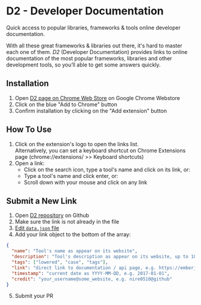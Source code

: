 # D2 - Developer Documentation
Quick access to popular libraries, frameworks & tools online developer documentation.

With all these great frameworks & libraries out there, it's hard to master each one of them.
*D2* (Developer Documentation) provides links to online documentation of the most popular frameworks, libraries and other development tools, so you’ll able to get some answers quickly.

## Installation
1. Open [D2 page on Chrome Web Store](https://chrome.google.com/webstore/detail/d2-developer-documentatio/pcndaioeajanljljbjglanbmnmhgdjln) on Google Chrome Webstore
2. Click on the blue "Add to Chrome" button
3. Confirm installation by clicking on the "Add extension" button

## How To Use
1. Click on the extension's logo to open the links list.  
Alternatively, you can set a keyboard shortcut on Chrome Extensions page (chrome://extensions/ >> Keyboard shortcuts)
2. Open a link:
    - Click on the search icon, type a tool's name and click on its link, or:  
    - Type a tool's name and click enter, or:
    - Scroll down with your mouse and click on any link

## Submit a New Link
1. Open [D2 repository](https://github.com/nire0510/d2) on Github
2. Make sure the link is not already in the file
3. [Edit `data.json` file](https://github.com/nire0510/d2/edit/master/data.json)
4. Add your link object to the bottom of the array:
```json
{
  "name": "Tool's name as appear on its website",
  "description": "Tool's description as appear on its website, up to 100 characters",
  "tags": ["lowered", "case", "tags"],
  "link": "direct link to documentation / api page, e.g. https://emberjs.com/api/",
  "timestamp": "current date as YYYY-MM-DD, e.g. 2017-01-01",
  "credit": "your_username@some_website, e.g. nire0510@github"
}
```
5. Submit your PR
